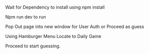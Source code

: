 Wait for Dependency to install using npm install

Npm run dev
to run

Pop Out page into new window for User Auth or Proceed as guess

Using Hamburger Menu Locate to Daily Game

Proceed to start guessing.
